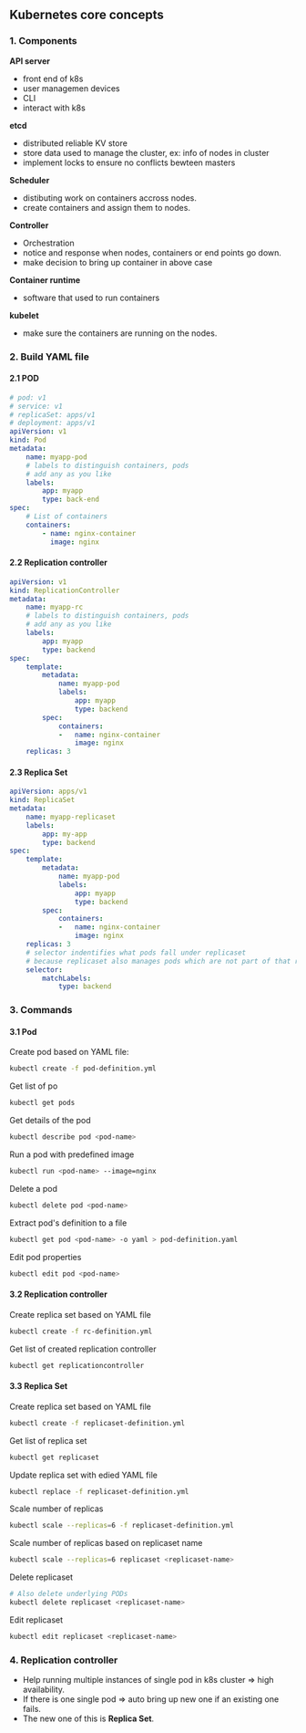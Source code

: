 ## Kubernetes core concepts  

### 1. Components
**API server**
- front end of k8s
- user managemen devices
- CLI
- interact with k8s

**etcd**  
- distributed reliable KV store
- store data used to manage the cluster, ex: info of nodes in cluster
- implement locks to ensure no conflicts bewteen masters

**Scheduler**  
- distibuting work on containers accross nodes.
- create containers and assign them to nodes.  

**Controller**  
- Orchestration  
- notice and response when nodes, containers or end points go down.  
- make decision to bring up container in above case

**Container runtime**  
- software that used to run containers

**kubelet**  
- make sure the containers are running on the nodes.  

### 2. Build YAML file   
#### 2.1 POD  
```yml
# pod: v1
# service: v1
# replicaSet: apps/v1
# deployment: apps/v1
apiVersion: v1
kind: Pod
metadata:
    name: myapp-pod
    # labels to distinguish containers, pods
    # add any as you like
    labels:
        app: myapp
        type: back-end
spec:
    # List of containers
    containers:
        - name: nginx-container
          image: nginx
```  
#### 2.2 Replication controller  
```yml
apiVersion: v1
kind: ReplicationController
metadata:
    name: myapp-rc
    # labels to distinguish containers, pods
    # add any as you like
    labels:
        app: myapp
        type: backend
spec:
    template:
        metadata:
            name: myapp-pod
            labels:
                app: myapp
                type: backend
        spec:
            containers:
            -   name: nginx-container
                image: nginx
    replicas: 3
```  

#### 2.3 Replica Set  
```yml
apiVersion: apps/v1
kind: ReplicaSet
metadata:
    name: myapp-replicaset
    labels:
        app: my-app
        type: backend
spec:
    template:
        metadata:
            name: myapp-pod
            labels:
                app: myapp
                type: backend
        spec:
            containers:
            -   name: nginx-container
                image: nginx
    replicas: 3
    # selector indentifies what pods fall under replicaset
    # because replicaset also manages pods which are not part of that replicaset
    selector:
        matchLabels:
            type: backend
```


### 3. Commands  
#### 3.1 Pod  

Create pod based on YAML file:
```sh
kubectl create -f pod-definition.yml
```  

Get list of po  
```sh
kubectl get pods
```  

Get details of the pod  
```sh
kubectl describe pod <pod-name>
```  

Run a pod with predefined image
```sh
kubectl run <pod-name> --image=nginx
```  

Delete a pod
```sh
kubectl delete pod <pod-name>
```  

Extract pod's definition to a file  
```sh
kubectl get pod <pod-name> -o yaml > pod-definition.yaml
```

Edit pod properties  
```sh
kubectl edit pod <pod-name>
```  

#### 3.2 Replication controller  

Create replica set based on YAML file  
```sh
kubectl create -f rc-definition.yml
```  

Get list of created replication controller  
```sh
kubectl get replicationcontroller
```  

#### 3.3 Replica Set  

Create replica set based on YAML file  
```sh
kubectl create -f replicaset-definition.yml
```  

Get list of replica set  
```sh
kubectl get replicaset
```  

Update replica set with edied YAML file  
```sh
kubectl replace -f replicaset-definition.yml
```  

Scale number of replicas  
```sh
kubectl scale --replicas=6 -f replicaset-definition.yml
```  

Scale number of replicas based on replicaset name  
```sh
kubectl scale --replicas=6 replicaset <replicaset-name>
```  

Delete replicaset  
```sh
# Also delete underlying PODs
kubectl delete replicaset <replicaset-name>
```  

Edit replicaset  
```sh
kubectl edit replicaset <replicaset-name>
```  

### 4. Replication controller  
- Help running multiple instances of single pod in k8s cluster => high availability.  
- If there is one single pod => auto bring up new one if an existing one fails.  
- The new one of this is **Replica Set**.  
